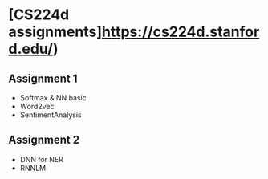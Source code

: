 [CS224d assignments]https://cs224d.stanford.edu/)
==================================

Assignment 1
--------------
- Softmax & NN basic
- Word2vec
- SentimentAnalysis

Assignment 2
--------------
- DNN for NER
- RNNLM
